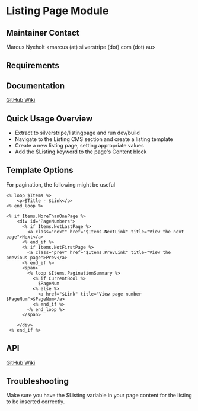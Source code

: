 # Listing Page Module

## Maintainer Contact

Marcus Nyeholt
<marcus (at) silverstripe (dot) com (dot) au>

## Requirements

## Documentation

[GitHub Wiki](http://wiki.github.com/nyeholt/silverstripe-listingpage)


## Quick Usage Overview

* Extract to silverstripe/listingpage and run dev/build
* Navigate to the Listing CMS section and create a listing template
* Create a new listing page, setting appropriate values
* Add the $Listing keyword to the page's Content block

## Template Options

For pagination, the following might be useful

	<% loop $Items %>
		<p>$Title - $Link</p>
	<% end_loop %>

	<% if Items.MoreThanOnePage %>
	    <div id="PageNumbers">
	      <% if Items.NotLastPage %>
	        <a class="next" href="$Items.NextLink" title="View the next page">Next</a>
	      <% end_if %>
	      <% if Items.NotFirstPage %>
	        <a class="prev" href="$Items.PrevLink" title="View the previous page">Prev</a>
	      <% end_if %>
	      <span>
	        <% loop $Items.PaginationSummary %>
	          <% if CurrentBool %>
	            $PageNum
	          <% else %>
	            <a href="$Link" title="View page number $PageNum">$PageNum</a>
	          <% end_if %>
	        <% end_loop %>
	      </span>
      
	    </div>
	 <% end_if %>


## API

[GitHub Wiki](http://wiki.github.com/nyeholt/silverstripe-listingpage)


## Troubleshooting

Make sure you have the $Listing variable in your page content for the listing 
to be inserted correctly. 
